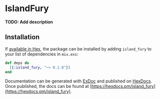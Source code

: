 # IslandFury

**TODO: Add description**

## Installation

If [available in Hex](https://hex.pm/docs/publish), the package can be installed
by adding `island_fury` to your list of dependencies in `mix.exs`:

```elixir
def deps do
  [{:island_fury, "~> 0.1.0"}]
end
```

Documentation can be generated with [ExDoc](https://github.com/elixir-lang/ex_doc)
and published on [HexDocs](https://hexdocs.pm). Once published, the docs can
be found at [https://hexdocs.pm/island_fury](https://hexdocs.pm/island_fury).

